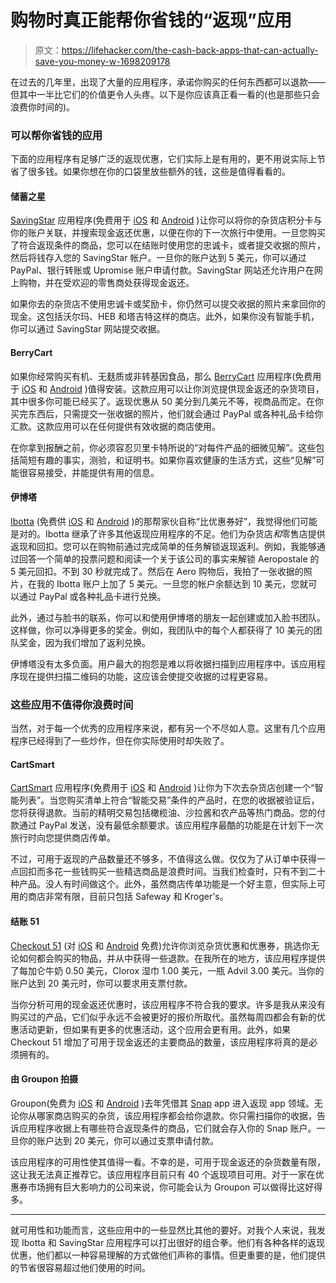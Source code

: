 # 购物时真正能帮你省钱的“返现”应用

> 原文：<https://lifehacker.com/the-cash-back-apps-that-can-actually-save-you-money-w-1698209178>

在过去的几年里，出现了大量的应用程序，承诺你购买的任何东西都可以退款——但其中一半比它们的价值更令人头疼。以下是你应该真正看一看的(也是那些只会浪费你时间的)。



### 可以帮你省钱的应用

下面的应用程序有足够广泛的返现优惠，它们实际上是有用的，更不用说实际上节省了很多钱。如果你想在你的口袋里放些额外的钱，这些是值得看看的。

#### **储蓄之星**

[SavingStar](https://savingstar.com/) 应用程序(免费用于 [iOS](http://itunes.apple.com/us/app/savingstar-grocery-ecoupons/id428599191) 和 [Android](http://play.google.com/store/apps/details?id=com.savingstar.SavingStar) )让你可以将你的杂货店积分卡与你的账户关联，并搜索现金返还优惠，以便在你的下一次旅行中使用。一旦您购买了符合返现条件的商品，您可以在结账时使用您的忠诚卡，或者提交收据的照片，然后将钱存入您的 SavingStar 帐户。一旦你的账户达到 5 美元，你可以通过 PayPal、银行转账或 Upromise 账户申请付款。SavingStar 网站还允许用户在网上购物，并在受欢迎的零售商处获得现金返还。

如果你去的杂货店不使用忠诚卡或奖励卡，你仍然可以提交收据的照片来拿回你的现金。这包括沃尔玛、HEB 和塔吉特这样的商店。此外，如果你没有智能手机，你可以通过 SavingStar 网站提交收据。

#### **BerryCart**

如果你经常购买有机、无麸质或非转基因食品，那么 [BerryCart](http://www.berrycart.com/) 应用程序(免费用于 [iOS](https://itunes.apple.com/us/app/berrycart/id816835208) 和 [Android](https://play.google.com/store/apps/details?id=com.berrycart) )值得安装。这款应用可以让你浏览提供现金返还的杂货项目，其中很多你可能已经买了。返现优惠从 50 美分到几美元不等，视商品而定。在你买完东西后，只需提交一张收据的照片，他们就会通过 PayPal 或各种礼品卡给你汇款。这款应用可以在任何提供有效收据的商店使用。

在你拿到报酬之前，你必须容忍贝里卡特所说的“对每件产品的细微见解”。这些包括简短有趣的事实，测验，和证明书。如果你喜欢健康的生活方式，这些“见解”可能很容易接受，并能提供有用的信息。

#### **伊博塔**

[Ibotta](https://ibotta.com/) (免费供 [iOS](http://itunes.apple.com/us/app/ibotta/id559887125) 和 [Android](http://market.android.com/details?id=com.ibotta.android) )的那帮家伙自称“比优惠券好”，我觉得他们可能是对的。Ibotta 继承了许多其他返现应用程序的不足。他们为杂货店*和*零售店提供返现和回扣。您可以在购物前通过完成简单的任务解锁返现返利。例如，我能够通过回答一个简单的投票问题和阅读一个关于该公司的事实来解锁 Aeropostale 的 5 美元回扣。不到 30 秒就完成了。然后在 Aero 购物后，我拍了一张收据的照片，在我的 Ibotta 账户上加了 5 美元。一旦您的帐户余额达到 10 美元，您就可以通过 PayPal 或各种礼品卡进行兑换。

此外，通过与脸书的联系，你可以和使用伊博塔的朋友一起创建或加入脸书团队。这样做，你可以净得更多的奖金。例如，我团队中的每个人都获得了 10 美元的团队奖金，因为我们增加了返利兑换。

伊博塔没有太多负面。用户最大的抱怨是难以将收据扫描到应用程序中。该应用程序现在提供扫描二维码的功能，这应该会使提交收据的过程更容易。

### 这些应用不值得你浪费时间

当然，对于每一个优秀的应用程序来说，都有另一个不尽如人意。这里有几个应用程序已经得到了一些炒作，但在你实际使用时却失败了。

#### **CartSmart**

[CartSmart](http://cartsmart.com/) 应用程序(免费用于 [iOS](https://itunes.apple.com/ca/app/cartsmart/id725539164) 和 [Android](https://play.google.com/store/apps/details?id=com.cartsmart.android&hl=en) )让你为下次去杂货店创建一个“智能列表”。当您购买清单上符合“智能交易”条件的产品时，在您的收据被验证后，您将获得退款。当前的精明交易包括橄榄油、沙拉酱和农产品等热门商品。您的付款通过 PayPal 发送，没有最低余额要求。该应用程序最酷的功能是在计划下一次旅行时向您提供商店传单。

不过，可用于返现的产品数量还不够多，不值得这么做。仅仅为了从订单中获得一点回扣而多花一些钱购买一些精选商品是浪费时间。当我们检查时，只有不到二十种产品。没人有时间做这个。此外，虽然商店传单功能是一个好主意，但实际上可用的商店非常有限，目前只包括 Safeway 和 Kroger's。

#### **结账 51**

[Checkout 51](https://www.checkout51.com/) (对 [iOS](https://itunes.apple.com/app/checkout-51/id577333970) 和 [Android](https://play.google.com/store/apps/details?id=com.c51&hl=en) 免费)允许你浏览杂货优惠和优惠券，挑选你无论如何都会购买的物品，并从中获得一些退款。在我所在的地方，该应用程序提供了每加仑牛奶 0.50 美元，Clorox 湿巾 1.00 美元，一瓶 Advil 3.00 美元。当你的账户达到 20 美元时，你可以要求用支票付款。

当你分析可用的现金返还优惠时，该应用程序不符合我的要求。许多是我从来没有购买过的产品，它们似乎永远不会被更好的报价所取代。虽然每周四都会有新的优惠活动更新，但如果有更多的优惠活动，这个应用会更有用。此外，如果 Checkout 51 增加了可用于现金返还的主要商品的数量，该应用程序将真的是必须拥有的。

#### **由 Groupon 拍摄**

Groupon(免费为 [iOS](https://itunes.apple.com/ca/app/snap-by-groupon/id659026337) 和 [Android](https://play.google.com/store/apps/details?id=com.buytopia.snap&hl=en) )去年凭借其 [Snap](https://snap.groupon.com/) app 进入返现 app 领域。无论你从哪家商店购买的杂货，该应用程序都会给你退款。你只需扫描你的收据，告诉应用程序收据上有哪些符合返现条件的商品，它们就会存入你的 Snap 账户。一旦你的账户达到 20 美元，你可以通过支票申请付款。

该应用程序的可用性使其值得一看。不幸的是，可用于现金返还的杂货数量有限，这让我无法真正推荐它。该应用程序目前只有 40 个返现项目可用。对于一家在优惠券市场拥有巨大影响力的公司来说，你可能会认为 Groupon 可以做得比这好得多。

* * *

就可用性和功能而言，这些应用中的一些显然比其他的要好。对我个人来说，我发现 Ibotta 和 SavingStar 应用程序可以打出很好的组合拳。他们有各种各样的返现优惠，他们都以一种容易理解的方式做他们声称的事情。但更重要的是，他们提供的节省很容易超过他们使用的时间。